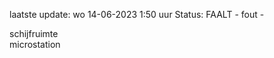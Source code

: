 laatste update: 
wo 14-06-2023  1:50   uur 
Status: FAALT - fout - 
<div class="service R">schijfruimte</div><div class="service R">microstation</div>
